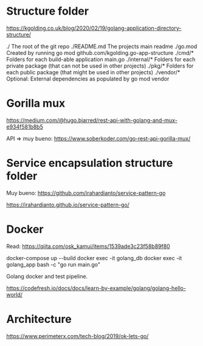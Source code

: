 # Structure folder

https://kgolding.co.uk/blog/2020/02/19/golang-application-directory-structure/

./	The root of the git repo
./README.md	The projects main readme
./go.mod	Created by running go mod github.com/kgolding.go-app-structure
./cmd/*	Folders for each build-able application main.go
./internal/*	Folders for each private package (that can not be used in other projects)
./pkg/*	Folders for each public package (that might be used in other projects)
./vendor/*	Optional: External dependencies as populated by go mod vendor

# Gorilla mux

https://medium.com/@hugo.bjarred/rest-api-with-golang-and-mux-e934f581b8b5

API => muy bueno: https://www.soberkoder.com/go-rest-api-gorilla-mux/

# Service encapsulation structure folder

Muy bueno: https://github.com/irahardianto/service-pattern-go

https://irahardianto.github.io/service-pattern-go/

# Docker

Read: https://qiita.com/osk_kamui/items/1539ade3c23f58b89f80

docker-compose up --build
docker exec -it golang_db
docker exec -it golang_app bash -c "go run main.go"

Golang docker and test pipeline.

https://codefresh.io/docs/docs/learn-by-example/golang/golang-hello-world/


# Architecture

https://www.perimeterx.com/tech-blog/2019/ok-lets-go/
